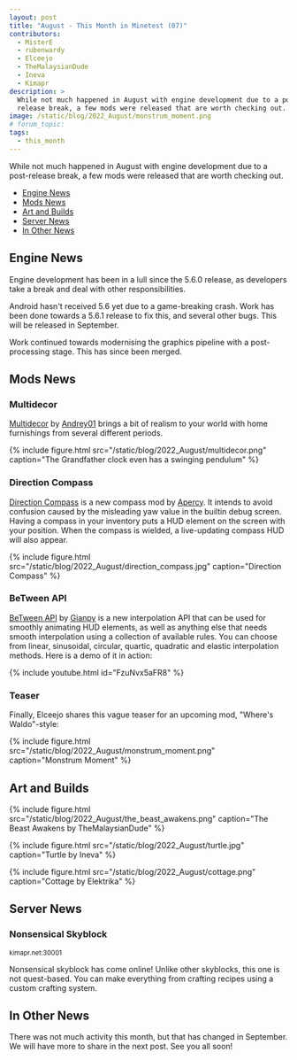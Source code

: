 ```yaml
---
layout: post
title: "August - This Month in Minetest (07)"
contributors:
  - MisterE
  - rubenwardy
  - Elceejo
  - TheMalaysianDude
  - Ineva
  - Kimapr
description: >
  While not much happened in August with engine development due to a post
  release break, a few mods were released that are worth checking out.
image: /static/blog/2022_August/monstrum_moment.png
# forum_topic:
tags:
  - this_month
---
```



While not much happened in August with engine development due to a post-release
break, a few mods were released that are worth checking out.

<!-- more -->

- [Engine News](#engine-news)
- [Mods News](#mods-news)
- [Art and Builds](#art-and-builds)
- [Server News](#server-news)
- [In Other News](#in-other-news)


## Engine News

Engine development has been in a lull since the 5.6.0 release, as developers
take a break and deal with other responsibilities.

Android hasn't received 5.6 yet due to a game-breaking crash. Work has been done
towards a 5.6.1 release to fix this, and several other bugs. This will be
released in September.

Work continued towards modernising the graphics pipeline with a post-processing
stage. This has since been merged.


## Mods News

### Multidecor

[Multidecor](https://content.minetest.net/packages/Andrey01/multidecor/) by
[Andrey01](https://content.minetest.net/users/Andrey01/) brings a bit of realism
to your world with home furnishings from several different periods.

{% include figure.html src="/static/blog/2022_August/multidecor.png"
    caption="The Grandfather clock even has a swinging pendulum" %}

### Direction Compass

[Direction Compass](https://content.minetest.net/packages/apercy/direction_compass/)
is a new compass mod by [Apercy](https://content.minetest.net/users/apercy/).
It intends to avoid confusion caused by the misleading yaw value in the
builtin debug screen. Having a compass in your inventory puts a HUD element on
the screen with your position. When the compass is wielded, a live-updating
compass HUD will also appear.

{% include figure.html src="/static/blog/2022_August/direction_compass.jpg"
    caption="Direction Compass" %}

### BeTween API

[BeTween API](https://content.minetest.net/packages/_gianpy_/api_between/) by
[Gianpy](https://content.minetest.net/users/_gianpy_/) is a new interpolation
API that can be used for smoothly animating HUD elements, as well as anything
else that needs smooth interpolation using a collection of available rules. You
can choose from linear, sinusoidal, circular, quartic, quadratic and elastic
interpolation methods. Here is a demo of it in action:

{% include youtube.html id="FzuNvx5aFR8" %}

### Teaser

Finally, Elceejo shares this vague teaser for an upcoming mod,
"Where's Waldo"-style:

{% include figure.html src="/static/blog/2022_August/monstrum_moment.png"
    caption="Monstrum Moment" %}

## Art and Builds

{% include figure.html src="/static/blog/2022_August/the_beast_awakens.png"
    caption="The Beast Awakens by TheMalaysianDude" %}

{% include figure.html src="/static/blog/2022_August/turtle.jpg"
    caption="Turtle by Ineva" %}

{% include figure.html src="/static/blog/2022_August/cottage.png"
    caption="Cottage by Elektrika" %}

## Server News

### Nonsensical Skyblock
<sub>kimapr.net:30001</sub>

Nonsensical skyblock has come online! Unlike other skyblocks, this one is 
not quest-based. You can make everything from crafting recipes using a 
custom crafting system.

## In Other News

There was not much activity this month, but that has changed in September.
We will have more to share in the next post. See you all soon!